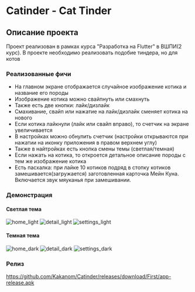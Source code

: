# Catinder - Cat Tinder

## Описание проекта
 Проект реализован в рамках курса "Разработка на Flutter" в ВШПИ(2 курс). В проекте необходимо реализовать подобие тиндера, но для котов

### Реализованные фичи
- На главном экране отображается случайное изображение котика и название его породы
- Изображение котика можно свайпнуть или смахнуть
- Также есть две кнопки: лайк/дизлайк
- Смахивание, свайп или нажатие на лайк/дизлайк сменяет котика на нового
- Если котика лайкнули (лайк или свайп вправо), то счетчик на экране увеличивается
- В настройках можно обнулить счетчик (настройки открываются при нажатии на иконку приложения в правом верхнем углу)
- Также в найтройках есть кнопка смены темы (светлая/темная)
- Если нажать на котика, то откроется детальное описание породы с тем же изображение котика
- Есть пасхалка: при лайке 10 котиков подряд в стопку котиков замешивается(загружается) заготовленная карточка Мейн Куна. Включается звук мяуканья при замешивании.


### Демонстрация
#### Светлая тема
![home_light](showcase/home_light.jpg)
![detail_light](showcase/detail_light.jpg)
![settings_light](showcase/settings_light.jpg)

#### Темная тема
![home_dark](showcase/home_dark.jpg)
![detail_dark](showcase/detail_dark.jpg)
![settings_dark](showcase/settings_dark.jpg)

### Релиз
https://github.com/Kakanom/Catinder/releases/download/First/app-release.apk
